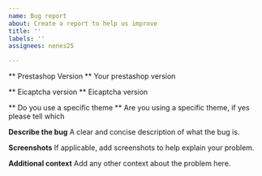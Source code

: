 ```yaml
---
name: Bug report
about: Create a report to help us improve
title: ''
labels: ''
assignees: nenes25

---
```


** Prestashop Version **
Your prestashop version

** Eicaptcha version **
Eicaptcha version

** Do you use a specific theme **
Are you using a specific theme, if yes please tell which

**Describe the bug**
A clear and concise description of what the bug is.

**Screenshots**
If applicable, add screenshots to help explain your problem.

**Additional context**
Add any other context about the problem here.
